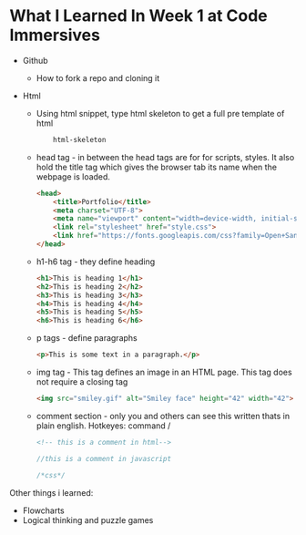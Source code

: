 # What I Learned In Week 1 at Code Immersives


- Github
  - How to fork a repo and cloning it

- Html
  - Using html snippet, type html skeleton to get a full pre template of html 
    ```html
        html-skeleton
    ```
  - head tag - in between the head tags are for for scripts, styles. It also hold the title tag which gives the browser tab its name when the webpage is loaded.
    ```html
    <head>
        <title>Portfolio</title>
        <meta charset="UTF-8">
        <meta name="viewport" content="width=device-width, initial-scale=1">
        <link rel="stylesheet" href="style.css"> 
        <link href="https://fonts.googleapis.com/css?family=Open+Sans&display=swap" rel="stylesheet">
    </head>
    ```
  - h1-h6 tag - they define heading
    ```html
    <h1>This is heading 1</h1>
    <h2>This is heading 2</h2>
    <h3>This is heading 3</h3>
    <h4>This is heading 4</h4>
    <h5>This is heading 5</h5>
    <h6>This is heading 6</h6>
    ```
  - p tags - define paragraphs 

    ```html
    <p>This is some text in a paragraph.</p>
    ```
  - img tag -  This tag defines an image in an HTML page. This tag does not require a closing tag
    ```html
    <img src="smiley.gif" alt="Smiley face" height="42" width="42">
    ```
  - comment section - only you and others can see this written thats in plain english. Hotkeyes: command /
    ```html
    <!-- this is a comment in html--> 
    ```
    ```javascript
    //this is a comment in javascript 
    ```
    ```css
    /*css*/    
    ```

Other things i learned:
- Flowcharts
- Logical thinking and puzzle games
  


    